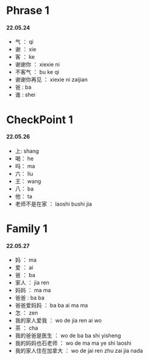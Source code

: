 # Phrase 1

#### 22.05.24

- 气 ： qi
- 谢 ： xie
- 客 ： ke
- 谢谢你 ： xiexie ni
- 不客气 ： bu ke qi
- 谢谢你再见 ： xiexie ni zaijian
- 爸 : ba
- 谁 : shei

# CheckPoint 1

#### 22.05.26 

- 上: shang
- 喝： he
- 吗： ma
- 六： liu
- 王： wang
- 八： ba
- 他： ta
- 老师不是在家 ： laoshi bushi jia

# Family 1

#### 22.05.27

- 妈 ： ma
- 爱 ： ai
- 爸 ： ba
- 家人 ： jia ren
- 妈妈 ： ma ma
- 爸爸 : ba ba
- 爸爸爱妈妈 ： ba ba ai ma ma
- 怎 ： zen
- 我的家人爱我 ： wo de jia ren ai wo
- 茶 ： cha
- 我的爸爸是医生 ： wo de ba ba shi yisheng
- 我的妈妈也石老师 ： wo de ma ma ye shi laoshi
- 我的家人住在加拿大 ： wo de jai ren zhu zai jia nada

